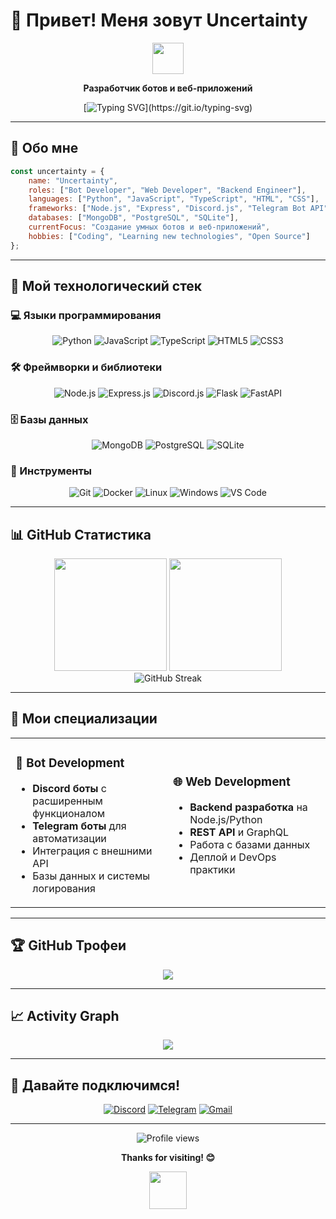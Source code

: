 # 👋 Привет! Меня зовут Uncertainty

<div align="center">
  <img src="https://media.giphy.com/media/hvRJCLFzcasrR4ia7z/giphy.gif" width="50px">
  
  **Разработчик ботов и веб-приложений**
  
  [![Typing SVG](https://readme-typing-svg.herokuapp.com?font=Fira+Code&pause=1000&color=36BCF7&center=true&vCenter=true&width=435&lines=Discord+%26+Telegram+Bots+Developer;Web+Development+Enthusiast;Python+%26+Node.js+Lover;Always+learning+new+things!)](https://git.io/typing-svg)
</div>

---

## 🎯 Обо мне

```javascript
const uncertainty = {
    name: "Uncertainty",
    roles: ["Bot Developer", "Web Developer", "Backend Engineer"],
    languages: ["Python", "JavaScript", "TypeScript", "HTML", "CSS"],
    frameworks: ["Node.js", "Express", "Discord.js", "Telegram Bot API"],
    databases: ["MongoDB", "PostgreSQL", "SQLite"],
    currentFocus: "Создание умных ботов и веб-приложений",
    hobbies: ["Coding", "Learning new technologies", "Open Source"]
};
```

---

## 🚀 Мой технологический стек

### 💻 Языки программирования
<div align="center">
  
![Python](https://img.shields.io/badge/Python-3776AB?style=for-the-badge&logo=python&logoColor=white)
![JavaScript](https://img.shields.io/badge/JavaScript-F7DF1E?style=for-the-badge&logo=javascript&logoColor=black)
![TypeScript](https://img.shields.io/badge/TypeScript-007ACC?style=for-the-badge&logo=typescript&logoColor=white)
![HTML5](https://img.shields.io/badge/HTML5-E34F26?style=for-the-badge&logo=html5&logoColor=white)
![CSS3](https://img.shields.io/badge/CSS3-1572B6?style=for-the-badge&logo=css3&logoColor=white)

</div>

### 🛠️ Фреймворки и библиотеки
<div align="center">
  
![Node.js](https://img.shields.io/badge/Node.js-43853D?style=for-the-badge&logo=node.js&logoColor=white)
![Express.js](https://img.shields.io/badge/Express.js-404D59?style=for-the-badge)
![Discord.js](https://img.shields.io/badge/Discord.js-5865F2?style=for-the-badge&logo=discord&logoColor=white)
![Flask](https://img.shields.io/badge/Flask-000000?style=for-the-badge&logo=flask&logoColor=white)
![FastAPI](https://img.shields.io/badge/FastAPI-005571?style=for-the-badge&logo=fastapi)

</div>

### 🗄️ Базы данных
<div align="center">
  
![MongoDB](https://img.shields.io/badge/MongoDB-4EA94B?style=for-the-badge&logo=mongodb&logoColor=white)
![PostgreSQL](https://img.shields.io/badge/PostgreSQL-316192?style=for-the-badge&logo=postgresql&logoColor=white)
![SQLite](https://img.shields.io/badge/SQLite-07405E?style=for-the-badge&logo=sqlite&logoColor=white)

</div>

### 🔧 Инструменты
<div align="center">
  
![Git](https://img.shields.io/badge/Git-F05032?style=for-the-badge&logo=git&logoColor=white)
![Docker](https://img.shields.io/badge/Docker-2496ED?style=for-the-badge&logo=docker&logoColor=white)
![Linux](https://img.shields.io/badge/Linux-FCC624?style=for-the-badge&logo=linux&logoColor=black)
![Windows](https://img.shields.io/badge/Windows-0078D6?style=for-the-badge&logo=windows&logoColor=white)
![VS Code](https://img.shields.io/badge/VS_Code-007ACC?style=for-the-badge&logo=visual-studio-code&logoColor=white)

</div>

---

## 📊 GitHub Статистика

<div align="center">
  <img height="180em" src="https://github-readme-stats.vercel.app/api?username=uncertainty&show_icons=true&theme=tokyonight&include_all_commits=true&count_private=true&hide_border=true&bg_color=0d1117"/>
  <img height="180em" src="https://github-readme-stats.vercel.app/api/top-langs/?username=uncertainty&layout=compact&langs_count=8&theme=tokyonight&hide_border=true&bg_color=0d1117"/>
</div>

<div align="center">
  <img src="https://github-readme-streak-stats.herokuapp.com/?user=uncertainty&theme=tokyonight&hide_border=true&background=0d1117" alt="GitHub Streak" />
</div>

---

## 🎯 Мои специализации

<table>
<tr>
<td width="50%">

### 🤖 Bot Development
- **Discord боты** с расширенным функционалом
- **Telegram боты** для автоматизации
- Интеграция с внешними API
- Базы данных и системы логирования

</td>
<td width="50%">

### 🌐 Web Development
- **Backend разработка** на Node.js/Python
- **REST API** и GraphQL
- Работа с базами данных
- Деплой и DevOps практики

</td>
</tr>
</table>

---

## 🏆 GitHub Трофеи

<div align="center">
  <img src="https://github-profile-trophy.vercel.app/?username=uncertainty&theme=onedark&no-frame=true&no-bg=true&margin-w=4&row=1" />
</div>

---

## 📈 Activity Graph

<div align="center">
  <img src="https://github-readme-activity-graph.vercel.app/graph?username=uncertainty&theme=tokyo-night&bg_color=0d1117&hide_border=true" />
</div>

---

## 💬 Давайте подключимся!

<div align="center">
  
[![Discord](https://img.shields.io/badge/Discord-7289DA?style=for-the-badge&logo=discord&logoColor=white)](https://discord.com/users/YOUR_DISCORD_ID)
[![Telegram](https://img.shields.io/badge/Telegram-2CA5E0?style=for-the-badge&logo=telegram&logoColor=white)](https://t.me/YOUR_TELEGRAM)
[![Gmail](https://img.shields.io/badge/Gmail-D14836?style=for-the-badge&logo=gmail&logoColor=white)](mailto:your.email@gmail.com)

</div>

---

<div align="center">
  <img src="https://komarev.com/ghpvc/?username=uncertainty&label=Profile%20views&color=0e75b6&style=flat" alt="Profile views" />
  
  **Thanks for visiting! 😊**
  
  <img src="https://media.giphy.com/media/LnQjpWaON8nhr21vNW/giphy.gif" width="60">
</div>
